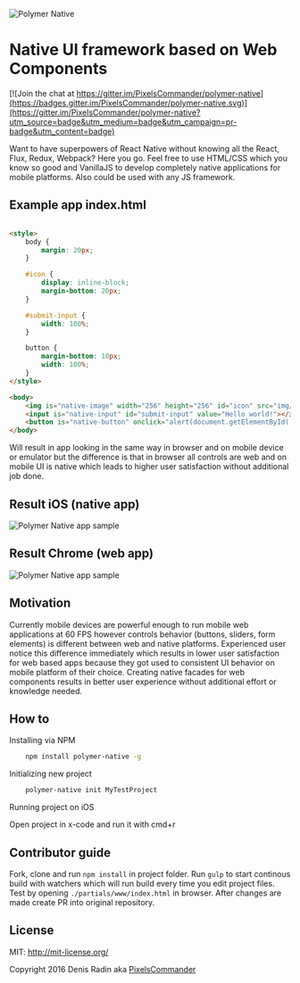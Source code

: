 ![Polymer Native](https://github.com/PixelsCommander/polymer-native/blob/master/figures/logo.png?raw=true)

Native UI framework based on Web Components
===========================================

[![Join the chat at https://gitter.im/PixelsCommander/polymer-native](https://badges.gitter.im/PixelsCommander/polymer-native.svg)](https://gitter.im/PixelsCommander/polymer-native?utm_source=badge&utm_medium=badge&utm_campaign=pr-badge&utm_content=badge)

Want to have superpowers of React Native without knowing all the React, Flux, Redux, Webpack? Here you go. Feel free to use HTML/CSS which you know so good and VanillaJS to develop completely native applications for mobile platforms. Also could be used with any JS framework.

Example app index.html
----------------------

```html

<style>
    body {
        margin: 20px;
    }

    #icon {
        display: inline-block;
        margin-bottom: 20px;
    }

    #submit-input {
        width: 100%;
    }

    button {
        margin-bottom: 10px;
        width: 100%;
    }
</style>

<body>
    <img is="native-image" width="256" height="256" id="icon" src="img/lenna.png"></img>
    <input is="native-input" id="submit-input" value="Hello world!"></input>
    <button is="native-button" onclick="alert(document.getElementById('submit-input').value);">Alert input value</button>
</body>
```

Will result in app looking in the same way in browser and on mobile device or emulator but the difference is that in browser all controls are web and on mobile UI is native which leads to higher user satisfaction without additional job done.

Result iOS (native app)
-------------
![Polymer Native app sample](https://github.com/PixelsCommander/polymer-native/blob/master/figures/app-screen.png?raw=true)

Result Chrome (web app)
-------------
![Polymer Native app sample](https://github.com/PixelsCommander/polymer-native/blob/master/figures/app-screen-browser.png?raw=true)

Motivation
----------
Currently mobile devices are powerful enough to run mobile web applications at 60 FPS however controls behavior (buttons, sliders, form elements) is different between web and native platforms. Experienced user notice this difference immediately which results in lower user satisfaction for web based apps because they got used to consistent UI behavior on mobile platform of their choice. Creating native facades for web components results in better user experience without additional effort or knowledge needed.

How to
------

Installing via NPM

```bash
    npm install polymer-native -g
```

Initializing new project

```bash
    polymer-native init MyTestProject
```

Running project on iOS

Open project in x-code and run it with cmd+r

Contributor guide
-----------------

Fork, clone and run ```npm install``` in project folder.
Run ```gulp``` to start continous build with watchers which will run build every time you edit project files.
Test by opening ```./partials/www/index.html``` in browser.
After changes are made create PR into original repository.

License
-------
MIT: http://mit-license.org/

Copyright 2016 Denis Radin aka [PixelsCommander](http://pixelscommander.com)
